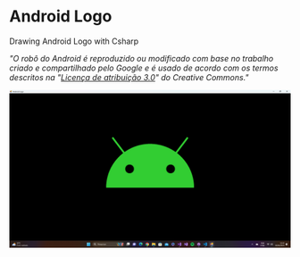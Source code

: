# Android Logo
Drawing Android Logo with Csharp

<em>"O robô do Android é reproduzido ou modificado com base no trabalho criado e compartilhado pelo Google e é usado de acordo com os termos descritos na "<a href="https://creativecommons.org/licenses/by/3.0/">Licença de atribuição 3.0</a>" do Creative Commons."</em>

<img src="./src/img/printscreen.png">


